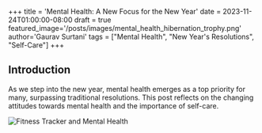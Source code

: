 +++
title = 'Mental Health: A New Focus for the New Year'
date = 2023-11-24T01:00:00-08:00
draft = true
featured_image='/posts/images/mental_health_hibernation_trophy.png'
author='Gaurav Surtani'
tags = ["Mental Health", "New Year's Resolutions", "Self-Care"]
+++

## Introduction

As we step into the new year, mental health emerges as a top priority for many, surpassing traditional resolutions. This post reflects on the changing attitudes towards mental health and the importance of self-care.

![Fitness Tracker and Mental Health](/posts/images/mental_health_hibernation_trophy.png)
